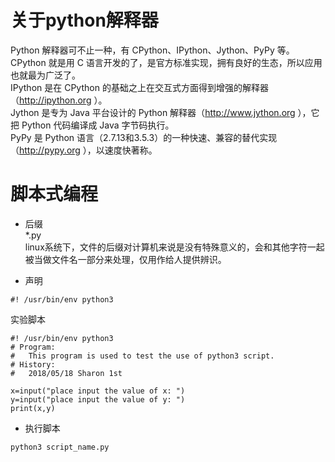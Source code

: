 # 关于python解释器
Python 解释器可不止一种，有 CPython、IPython、Jython、PyPy 等。<br>
CPython 就是用 C 语言开发的了，是官方标准实现，拥有良好的生态，所以应用也就最为广泛了。<br>
IPython 是在 CPython 的基础之上在交互式方面得到增强的解释器（http://ipython.org ）。 <br>
Jython 是专为 Java 平台设计的 Python 解释器（http://www.jython.org ），它把 Python 代码编译成 Java 字节码执行。<br>
PyPy 是 Python 语言（2.7.13和3.5.3）的一种快速、兼容的替代实现（http://pypy.org ），以速度快著称。<br>

# 脚本式编程
* 后缀<br>
\*.py   
linux系统下，文件的后缀对计算机来说是没有特殊意义的，会和其他字符一起被当做文件名一部分来处理，仅用作给人提供辨识。

* 声明
```
#! /usr/bin/env python3
```

实验脚本
```
#! /usr/bin/env python3
# Program:
#	This program is used to test the use of python3 script.
# History:
# 	2018/05/18 Sharon 1st

x=input("place input the value of x: ")
y=input("place input the value of y: ")
print(x,y)
```

* 执行脚本
```
python3 script_name.py
```
